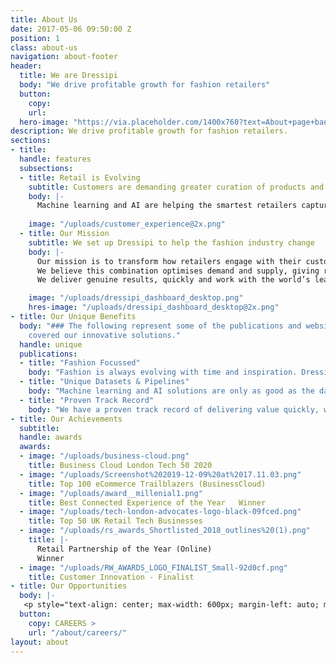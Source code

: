 ```yaml
---
title: About Us
date: 2017-05-06 09:50:00 Z
position: 1
class: about-us
navigation: about-footer
header:
  title: We are Dressipi
  body: "We drive profitable growth for fashion retailers"
  button:
    copy:
    url:
  hero-image: "https://via.placeholder.com/1400x760?text=About+page+banner"
description: We drive profitable growth for fashion retailers.
sections:
- title: 
  handle: features
  subsections:
  - title: Retail is Evolving
    subtitle: Customers are demanding greater curation of products and less wastage
    body: |-
      Machine learning and AI are helping the smartest retailers capture deeper insights, anticipate customer needs and proactively develop more efficient supply chains. 
      
    image: "/uploads/customer_experience@2x.png"
  - title: Our Mission
    subtitle: We set up Dressipi to help the fashion industry change
    body: |-
      Our mission is to transform how retailers engage with their customers through deeper, entirely personalised experiences; and use data to advance the buying and merchandising processes. <br/><br/>
      We believe this combination optimises demand and supply, giving retailers the profitability to invest in creating better products and services, and to tackle the issue of waste in the industry. <br/><br/>
      We deliver genuine results, quickly and work with the world’s leading retailers. 

    image: "/uploads/dressipi_dashboard_desktop.png"
    hres-image: "/uploads/dressipi_dashboard_desktop@2x.png"
- title: Our Unique Benefits
  body: "### The following represent some of the publications and websites that have
    covered our innovative solutions."
  handle: unique
  publications:
  - title: "Fashion Focussed"
    body: "Fashion is always evolving with time and inspiration. Dressipi has spent years delivering fashion-specific algorithms, drawing on the expertise of some of the industry’s top stylists and experts. This focus on fashion is a key differentiator and why we consistently outperform our competitors’ general, cross industry approach."
  - title: "Unique Datasets & Pipelines"
    body: "Machine learning and AI solutions are only as good as the data that feeds them. Dressipi owns the most extensive dataset of garment attributes and fashion-specific customer preferences. Our ability to ingest, cleanse, and augment huge quantities of data from various sources, in real-time, is at the heart of our platform."
  - title: "Proven Track Record"
    body: "We have a proven track record of delivering value quickly, with results that are always externally validated. We’ve won leading industry awards and have been covered by some of the world’s most well respected publications."
- title: Our Achievements
  subtitle: 
  handle: awards
  awards:
  - image: "/uploads/business-cloud.png"
    title: Business Cloud London Tech 50 2020
  - image: "/uploads/Screenshot%202019-12-09%20at%2017.11.03.png"
    title: Top 100 eCommerce Trailblazers (BusinessCloud)
  - image: "/uploads/award__millenial1.png"
    title: Best Connected Experience of the Year   Winner
  - image: "/uploads/tech-london-advocates-logo-black-09fced.png"
    title: Top 50 UK Retail Tech Businesses
  - image: "/uploads/rs_awards_Shortlisted_2018_outlines%20(1).png"
    title: |-
      Retail Partnership of the Year (Online)
      Winner
  - image: "/uploads/RW_AWARDS_LOGO_FINALIST_Small-92d0cf.png"
    title: Customer Innovation - Finalist
- title: Our Opportunities
  body: |-
   <p style="text-align: center; max-width: 600px; margin-left: auto; margin-right: auto;">We are always looking for outstanding individuals from diverse backgrounds who want to be part of our fantastic team </p>
  button:
    copy: CAREERS >
    url: "/about/careers/"
layout: about
---
```


